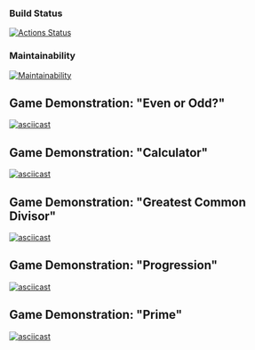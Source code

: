 ### Build Status
[![Actions Status](https://github.com/SrRathek/python-project-140/actions/workflows/hexlet-check.yml/badge.svg)](https://github.com/SrRathek/python-project-140/actions)

### Maintainability
[![Maintainability](https://qlty.sh/badges/e2d37c6d-ec1a-4960-83e2-2f0fba09b4c9/maintainability.svg)](https://qlty.sh/gh/SrRathek/projects/python-project-140)

## Game Demonstration: "Even or Odd?"
[![asciicast](https://asciinema.org/a/z9TZL8x5bKdFwy8BdAV6vhD6H.svg)](https://asciinema.org/a/z9TZL8x5bKdFwy8BdAV6vhD6H)

## Game Demonstration: "Calculator"
[![asciicast](https://asciinema.org/a/9renElr7wLAlQRjtmSFAvhGf8.svg)](https://asciinema.org/a/9renElr7wLAlQRjtmSFAvhGf8)

## Game Demonstration: "Greatest Common Divisor"
[![asciicast](https://asciinema.org/a/loCLQ5D5d4GR4UQRV2J0SQtLN.svg)](https://asciinema.org/a/loCLQ5D5d4GR4UQRV2J0SQtLN)

## Game Demonstration: "Progression"
[![asciicast](https://asciinema.org/a/8NWRrPb0gBuMCR2g2kKkSwtdS.svg)](https://asciinema.org/a/8NWRrPb0gBuMCR2g2kKkSwtdS)

## Game Demonstration: "Prime"
[![asciicast](https://asciinema.org/a/wFIBnoHbfZJjbGBym1fjppsSx.svg)](https://asciinema.org/a/wFIBnoHbfZJjbGBym1fjppsSx)

